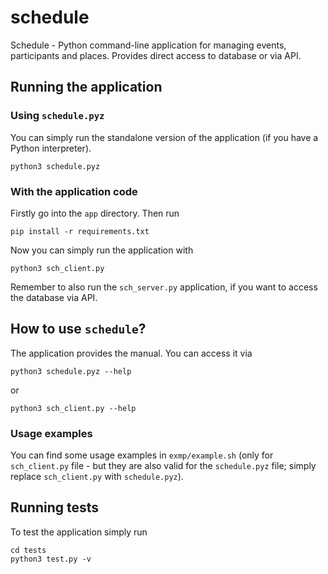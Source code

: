 # schedule

Schedule - Python command-line application for managing events, participants and places. Provides direct access to database or via API. 


## Running the application

### Using `schedule.pyz`

You can simply run the standalone version of the application (if you have a Python interpreter). 

```
python3 schedule.pyz
```

### With the application code

Firstly go into the `app` directory. Then run

```
pip install -r requirements.txt
```

Now you can simply run the application with

```
python3 sch_client.py
```

Remember to also run the `sch_server.py` application, if you want to access the database via API.

## How to use `schedule`?

The application provides the manual. You can access it via

```
python3 schedule.pyz --help
```

or

```
python3 sch_client.py --help
```

### Usage examples

You can find some usage examples in `exmp/example.sh` (only for `sch_client.py` file - but they are also valid for the `schedule.pyz` file; simply replace `sch_client.py` with `schedule.pyz`).

## Running tests

To test the application simply run

```
cd tests
python3 test.py -v
```
